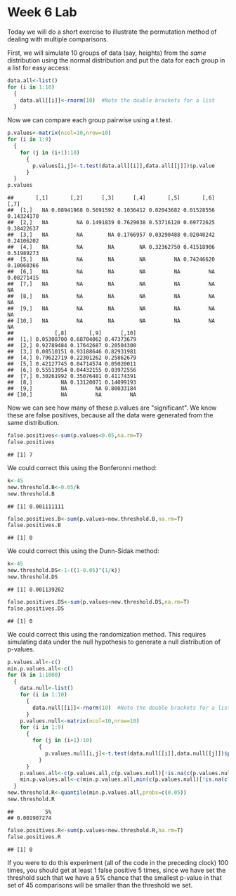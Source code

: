 Week 6 Lab
=============
  
Today we will do a short exercise to illustrate the permutation method of dealing with multiple comparisons.

First, we will simulate 10 groups of data (say, heights) from the *same* distribution using the normal distribution and put the data for each group in a list for easy access:


```r
data.all<-list()
for (i in 1:10)
  {
    data.all[[i]]<-rnorm(10)  #Note the double brackets for a list
  }
```

Now we can compare each group pairwise using a t.test.


```r
p.values<-matrix(ncol=10,nrow=10)
for (i in 1:9)
  {
    for (j in (i+1):10)
      {
        p.values[i,j]<-t.test(data.all[[i]],data.all[[j]])$p.value 
      }
  }
p.values
```

```
##       [,1]       [,2]      [,3]      [,4]       [,5]       [,6]       [,7]
##  [1,]   NA 0.08941968 0.5691592 0.1036412 0.02043682 0.01528556 0.14324170
##  [2,]   NA         NA 0.1491839 0.7629038 0.53716120 0.69772625 0.38422637
##  [3,]   NA         NA        NA 0.1766957 0.03290488 0.02040242 0.24106202
##  [4,]   NA         NA        NA        NA 0.32362750 0.41518906 0.51989273
##  [5,]   NA         NA        NA        NA         NA 0.74246620 0.10060366
##  [6,]   NA         NA        NA        NA         NA         NA 0.08271415
##  [7,]   NA         NA        NA        NA         NA         NA         NA
##  [8,]   NA         NA        NA        NA         NA         NA         NA
##  [9,]   NA         NA        NA        NA         NA         NA         NA
## [10,]   NA         NA        NA        NA         NA         NA         NA
##             [,8]       [,9]      [,10]
##  [1,] 0.05308700 0.68704062 0.47373679
##  [2,] 0.92789484 0.17642687 0.20504300
##  [3,] 0.08510151 0.93188646 0.82931981
##  [4,] 0.79622719 0.22301262 0.25862679
##  [5,] 0.42127745 0.04714574 0.05020011
##  [6,] 0.55513954 0.04432155 0.03972556
##  [7,] 0.30261992 0.35076481 0.41174391
##  [8,]         NA 0.13120071 0.14099193
##  [9,]         NA         NA 0.80033184
## [10,]         NA         NA         NA
```

Now we can see how many of these p.values are "significant". We know these are false positives, because all the data were generated from the same distribution.


```r
false.positives<-sum(p.values<0.05,na.rm=T)
false.positives
```

```
## [1] 7
```

We could correct this using the Bonferonni method:


```r
k<-45
new.threshold.B<-0.05/k
new.threshold.B
```

```
## [1] 0.001111111
```

```r
false.positives.B<-sum(p.values<new.threshold.B,na.rm=T)
false.positives.B
```

```
## [1] 0
```

We could correct this using the Dunn-Sidak method:


```r
k<-45
new.threshold.DS<-1-((1-0.05)^(1/k))
new.threshold.DS
```

```
## [1] 0.001139202
```

```r
false.positives.DS<-sum(p.values<new.threshold.DS,na.rm=T)
false.positives.DS
```

```
## [1] 0
```

We could correct this using the randomization method. This requires simulating data under the null hypothesis to generate a null distribution of p-values.



```r
p.values.all<-c()
min.p.values.all<-c()
for (k in 1:1000)
  {
    data.null<-list()
    for (i in 1:10)
      {
        data.null[[i]]<-rnorm(10)  #Note the double brackets for a list
      }
    p.values.null<-matrix(ncol=10,nrow=10)
    for (i in 1:9)
      {
        for (j in (i+1):10)
          {
            p.values.null[i,j]<-t.test(data.null[[i]],data.null[[j]])$p.value 
          }
      }
    p.values.all<-c(p.values.all,c(p.values.null)[!is.na(c(p.values.null))])
    min.p.values.all<-c(min.p.values.all,min(c(p.values.null)[!is.na(c(p.values.null))]))
  }
new.threshold.R<-quantile(min.p.values.all,probs=c(0.05))
new.threshold.R
```

```
##          5% 
## 0.001907274
```

```r
false.positives.R<-sum(p.values<new.threshold.R,na.rm=T)
false.positives.R
```

```
## [1] 0
```

If you were to do this experiment (all of the code in the preceding clock) 100 times, you should get at least 1 false positive 5 times, since we have set the threshold such that we have a 5% chance that the smallest p-value in that set of 45 comparisons will be smaller than the threshold we set.
